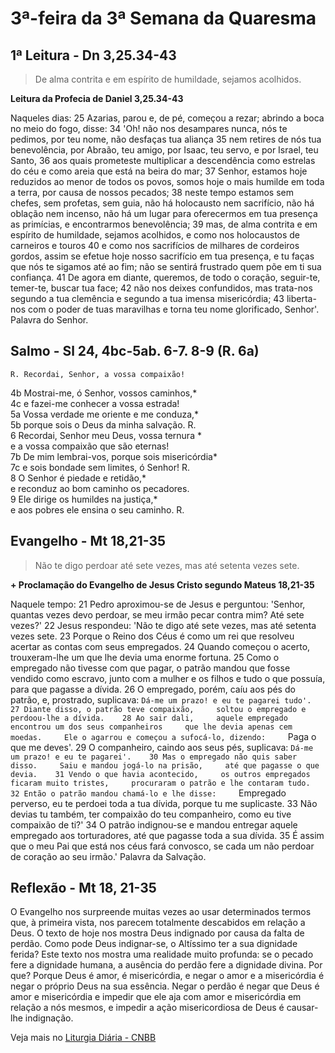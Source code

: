 # 3ª-feira da 3ª Semana da Quaresma

## 1ª Leitura - Dn 3,25.34-43

> De alma contrita e em espírito de humildade, sejamos acolhidos.

**Leitura da Profecia de Daniel 3,25.34-43**

Naqueles dias:    25 Azarias, parou e, de pé,     começou a rezar;     abrindo a boca no meio do fogo, disse:    34 'Oh! não nos desampares nunca,     nós te pedimos, por teu nome,     não desfaças tua aliança    35 nem retires de nós tua benevolência,     por Abraão, teu amigo,     por Isaac, teu servo,     e por Israel, teu Santo,    36 aos quais prometeste     multiplicar a descendência como estrelas do céu     e como areia que está na beira do mar;    37 Senhor, estamos hoje     reduzidos ao menor de todos os povos,     somos hoje o mais humilde em toda a terra,     por causa de nossos pecados;    38 neste tempo estamos     sem chefes, sem profetas, sem guia,     não há holocausto nem sacrifício,     não há oblação nem incenso,     não há um lugar para oferecermos     em tua presença as primícias,     e encontrarmos benevolência;    39 mas, de alma contrita e em espírito de humildade,     sejamos acolhidos,     e como nos holocaustos de carneiros e touros    40 e como nos sacrifícios de milhares de cordeiros gordos,     assim se efetue hoje     nosso sacrifício em tua presença,     e tu faças que nós te sigamos até ao fim;     não se sentirá frustrado     quem põe em ti sua confiança.    41 De agora em diante, queremos, de todo o coração,     seguir-te, temer-te, buscar tua face;    42 não nos deixes confundidos,     mas trata-nos segundo a tua clemência     e segundo a tua imensa misericórdia;    43 liberta-nos com o poder de tuas maravilhas     e torna teu nome glorificado, Senhor'.     Palavra do Senhor.

## Salmo - Sl 24, 4bc-5ab. 6-7. 8-9 (R. 6a)

`R. Recordai, Senhor, a vossa compaixão!`

4b Mostrai-me, ó Senhor, vossos caminhos,*    
4c e fazei-me conhecer a vossa estrada!    
5a Vossa verdade me oriente e me conduza,*    
5b porque sois o Deus da minha salvação. R.      
6 Recordai, Senhor meu Deus, vossa ternura *   
 e a vossa compaixão que são eternas!    
7b De mim lembrai-vos, porque sois misericórdia*    
7c e sois bondade sem limites, ó Senhor! R.      
8 O Senhor é piedade e retidão,*   
 e reconduz ao bom caminho os pecadores.    
9 Ele dirige os humildes na justiça,*   
 e aos pobres ele ensina o seu caminho. R.

## Evangelho - Mt 18,21-35

> Não te digo perdoar até sete vezes, mas até setenta vezes sete.

**+ Proclamação do Evangelho de Jesus Cristo segundo Mateus 18,21-35**

Naquele tempo:    21 Pedro aproximou-se de Jesus e perguntou:     'Senhor, quantas vezes devo perdoar,     se meu irmão pecar contra mim? Até sete vezes?'    22 Jesus respondeu:     'Não te digo até sete vezes, mas até setenta vezes sete.    23 Porque o Reino dos Céus é como um rei     que resolveu acertar as contas com seus empregados.    24 Quando começou o acerto,     trouxeram-lhe um que lhe devia uma enorme fortuna.    25 Como o empregado não tivesse com que pagar,     o patrão mandou que fosse vendido como escravo,     junto com a mulher e os filhos e tudo o que possuía,     para que pagasse a dívida.    26 O empregado, porém, caíu aos pés do patrão,     e, prostrado, suplicava:     `Dá-me um prazo! e eu te pagarei tudo'.    27 Diante disso, o patrão teve compaixão,     soltou o empregado e perdoou-lhe a dívida.    28 Ao sair dali,     aquele empregado encontrou um dos seus companheiros     que lhe devia apenas cem moedas.     Ele o agarrou e começou a sufocá-lo, dizendo:     `Paga o que me deves'.    29 O companheiro, caindo aos seus pés, suplicava:     `Dá-me um prazo! e eu te pagarei'.    30 Mas o empregado não quis saber disso.     Saiu e mandou jogá-lo na prisão,     até que pagasse o que devia.    31 Vendo o que havia acontecido,     os outros empregados ficaram muito tristes,     procuraram o patrão e lhe contaram tudo.    32 Então o patrão mandou chamá-lo e lhe disse:     `Empregado perverso, eu te perdoei toda a tua dívida,     porque tu me suplicaste.    33 Não devias tu também, ter compaixão do teu companheiro,     como eu tive compaixão de ti?'    34 O patrão indignou-se     e mandou entregar aquele empregado aos torturadores,     até que pagasse toda a sua dívida.    35 É assim que o meu Pai que está nos céus fará convosco,     se cada um não perdoar de coração ao seu irmão.'     Palavra da Salvação.

## Reflexão - Mt 18, 21-35

O Evangelho nos surpreende muitas vezes ao usar determinados termos que, à primeira vista, nos parecem totalmente descabidos em relação a Deus. O texto de hoje nos mostra Deus indignado por causa da falta de perdão. Como pode Deus indignar-se, o Altíssimo ter a sua dignidade ferida? Este texto nos mostra uma realidade muito profunda: se o pecado fere a dignidade humana, a ausência do perdão fere a dignidade divina. Por que? Porque Deus é amor, é misericórdia, e negar o amor e a misericórdia é negar o próprio Deus na sua essência. Negar o perdão é negar que Deus é amor e misericórdia e impedir que ele aja com amor e misericórdia em relação a nós mesmos, e impedir a ação misericordiosa de Deus é causar-lhe indignação.

Veja mais no [Liturgia Diária - CNBB](http://liturgiadiaria.cnbb.org.br/app/user/user/UserView.php?ano=2017&mes=3&dia=21)